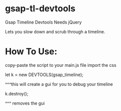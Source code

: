 # gsap-tl-devtools
Gsap Timeline Devtools
Needs jQuery

Lets you slow down and scrub through a timeline.

# How To Use:

copy-paste the script to your main.js file
import the css

let k = new DEVTOOLS(gsap_timeline);

^^^this will create a gui for you to debug your timeline

k.destroy();

^^^ removes the gui


